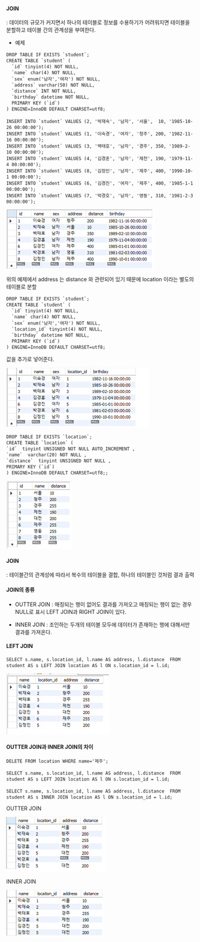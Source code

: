 #### JOIN

: 데이터의 규모가 커지면서 하나의 테이블로 정보를 수용하기가 어려워지면 테이블을 분할하고 테이블 간의 관계성을 부여한다.



* 예제

```mysql
DROP TABLE IF EXISTS `student`;
CREATE TABLE `student` (
  `id` tinyint(4) NOT NULL,
  `name` char(4) NOT NULL,
  `sex` enum('남자','여자') NOT NULL,
  `address` varchar(50) NOT NULL,
  `distance` INT NOT NULL,
  `birthday` datetime NOT NULL,
  PRIMARY KEY (`id`)
) ENGINE=InnoDB DEFAULT CHARSET=utf8;
   
INSERT INTO `student` VALUES (2, '박재숙', '남자', '서울',  10, '1985-10-26 00:00:00');
INSERT INTO `student` VALUES (1, '이숙경', '여자', '청주', 200, '1982-11-16 00:00:00');
INSERT INTO `student` VALUES (3, '백태호', '남자', '경주', 350, '1989-2-10 00:00:00');
INSERT INTO `student` VALUES (4, '김경훈', '남자', '제천', 190, '1979-11-4 00:00:00');
INSERT INTO `student` VALUES (8, '김정인', '남자', '제주', 400, '1990-10-1 00:00:00');
INSERT INTO `student` VALUES (6, '김경진', '여자', '제주', 400, '1985-1-1 00:00:00');
INSERT INTO `student` VALUES (7, '박경호', '남자', '영동', 310, '1981-2-3 00:00:00');
```

![image-20230309180021910](7.JOIN.assets/image-20230309180021910.png)



위의 예제에서 address 는 distance 와 관련되어 있기 때문에 location 이라는 별도의 테이블로 분할



```mysql
DROP TABLE IF EXISTS `student`;
CREATE TABLE `student` (
  `id` tinyint(4) NOT NULL,
  `name` char(4) NOT NULL,
  `sex` enum('남자','여자') NOT NULL,
  `location_id` tinyint(4) NOT NULL,
  `birthday` datetime NOT NULL,
  PRIMARY KEY (`id`)
) ENGINE=InnoDB DEFAULT CHARSET=utf8;
```

값을 추가로 넣어준다.

![image-20230309183818663](7.JOIN.assets/image-20230309183818663.png)

```mysql
DROP TABLE IF EXISTS `location`;
CREATE TABLE `location` (
`id`  tinyint UNSIGNED NOT NULL AUTO_INCREMENT ,
`name`  varchar(20) NOT NULL ,
`distance`  tinyint UNSIGNED NOT NULL ,
PRIMARY KEY (`id`)
) ENGINE=InnoDB DEFAULT CHARSET=utf8;;
```

![image-20230309183844158](7.JOIN.assets/image-20230309183844158.png)



#### JOIN

: 테이블간의 관계성에 따라서 복수의 테이블을 결합, 하나의 테이블인 것처럼 결과 출력



#### JOIN의 종류

* OUTTER JOIN : 매칭되는 행이 없어도 결과를 가져오고 매칭되는 행이 없는 경우 NULL로 표시 
  LEFT JOIN과 RIGHT JOIN이 있다.

* INNER JOIN : 조인하는 두개의 테이블 모두에 데이터가 존재하는 행에 대해서만 결과를 가져온다.







#### LEFT JOIN

```mysql
SELECT s.name, s.location_id, l.name AS address, l.distance  FROM student AS s LEFT JOIN location AS l ON s.location_id = l.id;
```

![image-20230309205112632](7.JOIN.assets/image-20230309205112632.png)



#### OUTTER JOIN과 INNER JOIN의 차이

```mysql
DELETE FROM location WHERE name='제주'; 
 
SELECT s.name, s.location_id, l.name AS address, l.distance  FROM student AS s LEFT JOIN location AS l ON s.location_id = l.id; 
 
SELECT s.name, s.location_id, l.name AS address, l.distance  FROM student AS s INNER JOIN location AS l ON s.location_id = l.id;
```

OUTTER JOIN

![image-20230309205239524](7.JOIN.assets/image-20230309205239524.png)

INNER JOIN

![image-20230309205322273](7.JOIN.assets/image-20230309205322273.png)